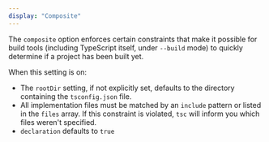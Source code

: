```yaml
---
display: "Composite"
---
```


The `composite` option enforces certain constraints that make it possible for build tools (including TypeScript itself, under `--build` mode) to quickly determine if a project has been built yet.

When this setting is on:

 * The `rootDir` setting, if not explicitly set, defaults to the directory containing the `tsconfig.json` file.
 * All implementation files must be matched by an `include` pattern or listed in the `files` array. If this constraint is violated, `tsc` will inform you which files weren't specified.
 * `declaration` defaults to `true`
